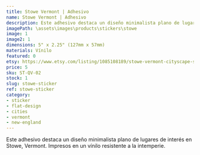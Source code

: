 ```yaml
---
title: Stowe Vermont | Adhesivo
name: Stowe Vermont | Adhesivo
description: Este adhesivo destaca un diseño minimalista plano de lugares de interés en Stowe, Vermont. Impresos en un vínilo resistente a la intemperie.
imagePath: \assets\images\products\stickers\stowe
image: 1
image2: 1
dimensions: 5" x 2.25" (127mm x 57mm)
materials: Vínilo
featured: 0
etsy: https://www.etsy.com/listing/1085108189/stowe-vermont-cityscape-sticker
price: 5
sku: ST-QV-02
stock: 1
slug: stowe-sticker
ref: stowe-sticker
category:
- sticker
- flat-design
- cities
- vermont
- new-england
---
```

Este adhesivo destaca un diseño minimalista plano de lugares de interés en Stowe, Vermont. Impresos en un vínilo resistente a la intemperie.
